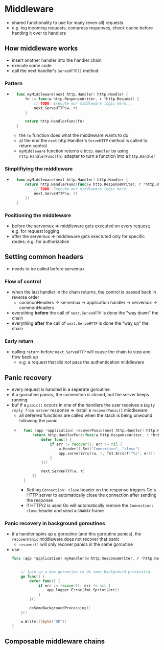 # Middleware
- shared functionality to use for many (even all) requests
- e.g. log incoming requests, compress responses, check cache before handing it
over to handlers

## How middleware works
- insert another handler into the handler chain
- execute some code
- call the next handler's `ServeHTTP()` method

### Pattern
- ```Go
    func myMiddleware(next http.Handler) http.Handler {
        fn := func(w http.ResponseWriter, r *http.Request) {
            // TODO: Execute our middleware logic here...
            next.ServeHTTP(w, r)
        }

        return http.HandlerFunc(fn)
    }
    ```
    - the `fn` function does what the middleware wants to do
    - at the end the `next` http.Handler's `ServeHTTP` method is called to
    return control
    - `myMiddleware` function returns a `http.Handler` by using
    `http.HandlerFunc(fn)` adapter to turn a function into a `http.Handler`

### Simplifiying the middleware
- ```Go
    func myMiddleware(next http.Handler) http.Handler {
        return http.HandlerFunc(func(w http.ResponseWriter, r *http.Request) {
            // TODO: Execute our middleware logic here...
            next.ServeHTTP(w, r)
        })
    }
    ```

### Positioning the middleware
- before the servemux => middleware gets executed on every request; e.g. for
request logging
- after the servemux => middleware gets exectuted only for specific routes;
e.g. for authorization

## Setting common headers
- needs to be called before servemux

### Flow of control
- when the last handler in the chain returns, the control is passed back in
reverse order
    - commonHeaders → servemux → application handler → servemux → commonHeaders
- everything **before** the call of `next.ServeHTTP` is done the "way down" the
chain
- everything **after** the call of `next.ServeHTTP` is done the "way up" the
chain

### Early return
- calling `return` before `next.ServeHTTP` will cause the chain to stop and
flow back up
    - e.g. a request that did not pass the authentication middleware

## Panic recovery
- every request is handled in a seperate goroutine
- if a goroutine panics, the connection is closed, but the server keeps running
- buf if a `panic()` occurs in one of the handlers the user receives a `Empty
reply from server` response
=> install a `recoverPanic()` middleware
    - all deferred functions are called when the stack is being unwound
    following the panic
    - ```Go
        func (app *application) recoverPanic(next http.Handler) http.Handler {
            return http.HandlerFunc(func(w http.ResponseWriter, r *http.Request) {
                defer func() {
                    if err := recover(); err != nil {
                        w.Header().Set("Connection", "close")
                        app.serverError(w, r, fmt.Errorf("%s", err))
                    }
                }()

                next.ServeHTTP(w, r)
            })
        }
        ```
        + Setting `Connection: close` header on the response triggers Go's HTTP
        server to automatically close the connection after sending the response
        + if HTTP/2 is used Go will automatically remove the `Connection:
        close` header and send a `GOAWAY` frame

### Panic recovery in background goroutines
- if a handler spins up a goroutine (and this goroutine panics), the
`recoverPanic` middleware does not recover that panic
    - `recover()` will only recover panics in the same goroutine
- use:
    ```Go
    func (app *application) myHandler(w http.ResponseWriter, r *http.Request) {
        ...

        // Spin up a new goroutine to do some background processing.
        go func() {
            defer func() {
                if err := recover(); err != nil {
                    app.logger.Error(fmt.Sprint(err))
                }
            }()

            doSomeBackgroundProcessing()
        }()

        w.Write([]byte("OK"))
    }

    ```

## Composable middleware chains
